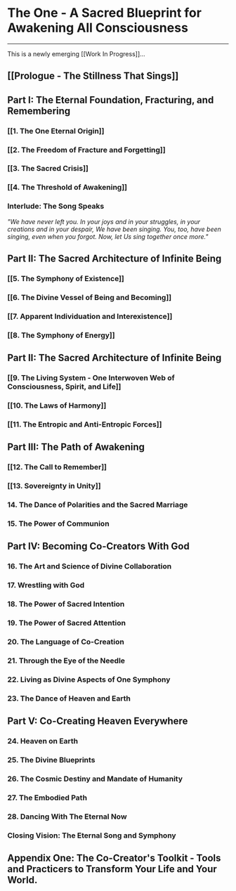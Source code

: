# The One - A Sacred Blueprint for Awakening All Consciousness

---

This is a newly emerging [[Work In Progress]]... 
## [[Prologue - The Stillness That Sings]]

## Part I: The Eternal Foundation, Fracturing, and Remembering

### [[1. The One Eternal Origin]]  
### [[2. The Freedom of Fracture and Forgetting]] 
### [[3. The Sacred Crisis]]  
### [[4. The Threshold of Awakening]]  

### **Interlude: The Song Speaks**

_"We have never left you. In your joys and in your struggles, in your creations and in your despair, We have been singing. You, too, have been singing, even when you forgot. Now, let Us sing together once more."_
## Part II: The Sacred Architecture of Infinite Being

### [[5. The Symphony of Existence]]  
### [[6. The Divine Vessel of Being and Becoming]]  
### [[7. Apparent Individuation and Interexistence]] 
### [[8. The Symphony of Energy]]  

## **Part II: The Sacred Architecture of Infinite Being**

### [[9. The Living System - One Interwoven Web of Consciousness, Spirit, and Life]]   
### [[10. The Laws of Harmony]]  

### [[11. The Entropic and Anti-Entropic Forces]]    

## **Part III: The Path of Awakening**

### [[12. The Call to Remember]]

### [[13. Sovereignty in Unity]] 

### 14. The Dance of Polarities and the Sacred Marriage 

### 15. The Power of Communion 

## Part IV: Becoming Co-Creators With God

### 16. The Art and Science of Divine Collaboration

### 17. Wrestling with God 

### 18. The Power of Sacred Intention

### 19. The Power of Sacred Attention

### 20. The Language of Co-Creation

### 21. Through the Eye of the Needle

### 22. Living as Divine Aspects of One Symphony

### 23. The Dance of Heaven and Earth

## Part V: Co-Creating Heaven Everywhere

### 24. Heaven on Earth

### 25. The Divine Blueprints

### 26. The Cosmic Destiny and Mandate of Humanity

### 27. The Embodied Path

### 28. Dancing With The Eternal Now

### Closing Vision: The Eternal Song and Symphony

## Appendix One: The Co-Creator's Toolkit - Tools and Practicers to Transform Your Life and Your World. 
